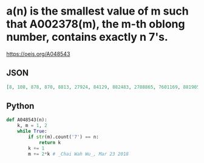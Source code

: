 # a\(n\) is the smallest value of m such that A002378\(m\), the m\-th oblong number, contains exactly n 7's\.
https://oeis.org/A048543
## JSON
```JSON
[8, 108, 878, 870, 8813, 27924, 84129, 882483, 2788865, 7601169, 88190572, 421518419, 4204014483, 26034169427, 42305694389, 88022598108, 546605779129, 2788866736108, 69048807207508, 98844816642745, 88187696578, 2516, 5270458024477168, 26772616052167516, 166654612230648203, 521323093463907254]
```
## Python
```Python
def A048543(n):
    k, m = 1, 2
    while True:
        if str(m).count('7') == n:
            return k
        k += 1
        m += 2*k # _Chai Wah Wu_, Mar 23 2018
```
